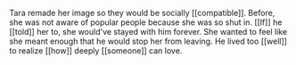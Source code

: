 Tara remade her image so they would be socially [[compatible]]. Before, she was not aware of popular people because she was so shut in. [[If]] he [[told]] her to, she would've stayed with him forever. She wanted to feel like she meant enough that he would stop her from leaving. He lived too [[well]] to realize [[how]] deeply [[someone]] can love. 